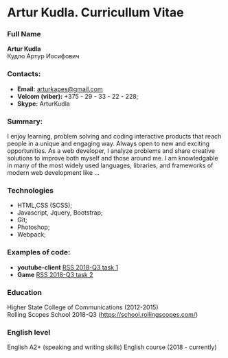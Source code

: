 # Artur Kudla. Curricullum Vitae

### Full Name
**Artur Kudla**  
Кудло Артур Иосифович

### Contacts:
  + **Email:** arturkapes@gmail.com
  + **Velcom (viber):** +375 - 29 - 33 - 22 - 228;
  + **Skype:** ArturKudla

### Summary:
  I enjoy learning, problem solving and coding interactive products that reach people in a unique and engaging way. Always open to new and exciting opportunities. As a web developer, I analyze problems and share creative solutions to improve both myself and those around me. I am knowledgable in many of the most widely used languages, libraries, and frameworks of modern web development like …

### Technologies
  - HTML,CSS (SCSS);
  - Javascript, Jquery, Bootstrap;
  - Git;
  - Photoshop;
  - Webpack;

### Examples of code:
  - **youtube-client** [RSS 2018-Q3 task 1](https://github.com/rolling-scopes-school/arturkudlo-2018Q3/tree/youtube-client)
  - **Game** [RSS 2018-Q3 task 2](https://dreamy-hoover-21653d.netlify.com/)

### Education
Higher State College of Communications (2012-2015)  
Rolling Scopes School 2018-Q3 (https://school.rollingscopes.com/)

### English level  
  English A2+ (speaking and writing skills)
  English course (2018  - currently) 
